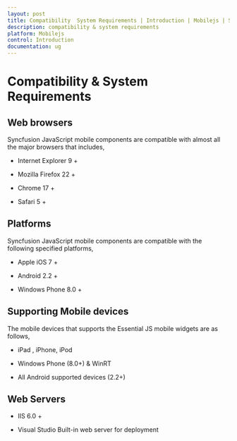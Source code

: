 ```yaml
---
layout: post
title: Compatibility  System Requirements | Introduction | Mobilejs | Syncfusion
description: compatibility & system requirements
platform: Mobilejs
control: Introduction
documentation: ug
---
```


# Compatibility & System Requirements


## Web browsers

Syncfusion JavaScript mobile components are compatible with almost all the major browsers that includes,

* Internet Explorer 9 +

* Mozilla Firefox 22 +

* Chrome 17 +

* Safari 5 +



## Platforms

Syncfusion JavaScript mobile components are compatible with the following specified platforms,

* Apple iOS 7 +

* Android 2.2 +

* Windows Phone 8.0 +


## Supporting Mobile devices

The mobile devices that supports the Essential JS mobile widgets are as follows,

* iPad , iPhone, iPod

* Windows Phone (8.0+) & WinRT

* All Android supported devices (2.2+)



## Web Servers

* IIS 6.0 +

* Visual Studio Built-in web server for deployment



